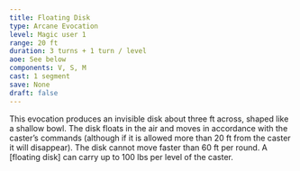 ```yaml
---
title: Floating Disk
type: Arcane Evocation
level: Magic user 1
range: 20 ft
duration: 3 turns + 1 turn / level
aoe: See below
components: V, S, M
cast: 1 segment
save: None
draft: false
---
```


This evocation produces an invisible disk about three ft across, shaped like a shallow bowl. The disk floats in the air and moves in accordance with the caster’s commands (although if it is allowed more than 20 ft from the caster it will disappear). The disk cannot move faster than 60 ft per round. A [floating disk] can carry up to 100 lbs per level of the caster.